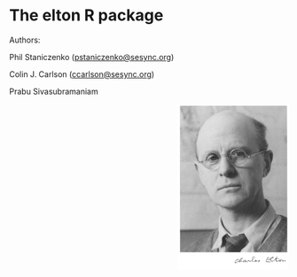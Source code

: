 # The elton R package

Authors: 

Phil Staniczenko (pstaniczenko@sesync.org)

Colin J. Carlson (ccarlson@sesync.org)

Prabu Sivasubramaniam

<img align="right" src="elton.jpg" height="300"/>

